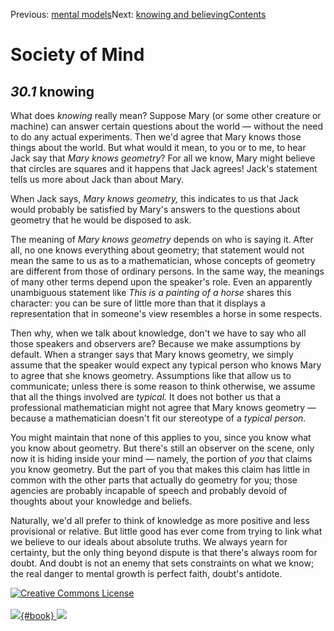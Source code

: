 <div class="chapnav">

<span class="prev">Previous: [mental models](./som-30.html)</span><span
class="next">Next: [knowing and believing](./som-30.2.html)</span><span
class="contents">[Contents](index.html)</span>
<div class="titlebar">

Society of Mind
===============

</div>

</div>

*30.1* knowing
--------------

What does *knowing* really mean? Suppose Mary (or some other creature or
machine) can answer certain questions about the world — without the need
to do any actual experiments. Then we'd agree that Mary knows those
things about the world. But what would it mean, to you or to me, to hear
Jack say that *Mary knows geometry*? For all we know, Mary might believe
that circles are squares and it happens that Jack agrees! Jack's
statement tells us more about Jack than about Mary.

When Jack says, *Mary knows geometry,* this indicates to us that Jack
would probably be satisfied by Mary's answers to the questions about
geometry that he would be disposed to ask.

The meaning of *Mary knows geometry* depends on who is saying it. After
all, no one knows everything about geometry; that statement would not
mean the same to us as to a mathematician, whose concepts of geometry
are different from those of ordinary persons. In the same way, the
meanings of many other terms depend upon the speaker's role. Even an
apparently unambiguous statement like *This is a painting of a horse*
shares this character: you can be sure of little more than that it
displays a representation that in someone's view resembles a horse in
some respects.

Then why, when we talk about knowledge, don't we have to say who all
those speakers and observers are? Because we make assumptions by
default. When a stranger says that Mary knows geometry, we simply assume
that the speaker would expect any typical person who knows Mary to agree
that she knows geometry. Assumptions like that allow us to communicate;
unless there is some reason to think otherwise, we assume that all the
things involved are *typical.* It does not bother us that a professional
mathematician might not agree that Mary knows geometry — because a
mathematician doesn't fit our stereotype of a *typical person.*

You might maintain that none of this applies to you, since you know what
you know about geometry. But there's still an observer on the scene,
only now it is hiding inside your mind — namely, the portion of *you*
that claims you know geometry. But the part of you that makes this claim
has little in common with the other parts that actually do geometry for
you; those agencies are probably incapable of speech and probably devoid
of thoughts about your knowledge and beliefs.

Naturally, we'd all prefer to think of knowledge as more positive and
less provisional or relative. But little good has ever come from trying
to link what we believe to our ideals about absolute truths. We always
yearn for certainty, but the only thing beyond dispute is that there's
always room for doubt. And doubt is not an enemy that sets constraints
on what we know; the real danger to mental growth is perfect faith,
doubt's antidote.

<div class="footer">

[![Creative Commons
License](http://i.creativecommons.org/l/by-nc-sa/3.0/80x15.png)](http://creativecommons.org/licenses/by-nc-sa/3.0/deed.en_US)\
\
[![](./images/som_book.jpeg){#book}
![](./images/a_logo_17.gif)](http://www.amazon.com/gp/product/0671657135?ie=UTF8&camp=1789&creativeASIN=0671657135&linkCode=xm2&tag=marvinminsky)

</div>
